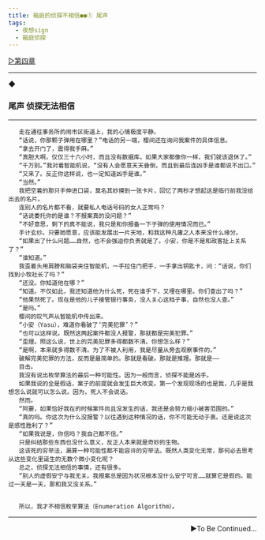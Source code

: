 ```yaml
---
title: 箱庭的侦探不相信●●① 尾声
tags:
  - 夜想sign
  - 箱庭侦探
---
```

[▷第四章](https://luciasnote.space/_posts/2020-10-31-%E7%AE%B1%E4%BE%A61Ch4/)

---

◆


### 尾声 侦探无法相信

---

       走在通往事务所的闹市区街道上，我的心情极度平静。
       “话说，你那颗子弹用在哪里？”电话的另一端，樱间还在询问我案件的具体信息。
       “拿去开门了，震得我手麻。”
       “真胆大啊。仅仅三十六小时，而且没有数据库。如果大家都像你一样，我们就该退休了。”
       “千万别。”我对着智能机说，“没有人会愿意天天昏倒，而且到最后连凶手是谁都说不出口。”
       “又来了。反正你这样说，也一定知道凶手是谁。”
       “当然。”
       我把空着的那只手伸进口袋，莫名其妙摸到一张卡片，回忆了两秒才想起这是临行前我没给出去的名片。
       连别人的名片都不看，就要私人电话号码的女人正常吗？
       “话说委托你的是谁？不报案真的没问题？”
       “不好意思，剩下的真不能说，我只是和你报备一下子弹的使用情况而已。”
       手计玄纱。只要她愿意，应该能发展出一片天地，和我这种凡庸之人本来没什么缘分。
       “如果出了什么问题……自然，也不会强迫你负责就是了。小安，你是不是和政客扯上关系了？”
       “谁知道。”
       我歪着头用肩膀和脑袋夹住智能机，一手拉住门把手，一手拿出钥匙卡，问：“话说，你们找到小牧社长了吗？”
       “还没。你知道他在哪？”
       “知道。不仅如此，我还知道他为什么死，死在谁手下，又埋在哪里。你们查出了吗？”
       “他果然死了。现在是他的儿子接管银行事务，没人关心这档子事，自然也没人查。”
       “是吗。”
       樱间的叹气声从智能机中传出来。
       “小安（Yasu），难道你看破了‘完美犯罪’？”
       “也可以这样说。既然这两起案件都没人报警，那就都是完美犯罪。”
       “歪理。照这么说，世上的完美犯罪多得都数不清。你想怎么样？”
       “是啊，本来就多得数不清。为了不被人利用，我是尽量从旁去观察事件的。”
       破解完美犯罪的方法，反而是最简单的。那就是看破。那就是推理。那就是——
       目击。
       我没有说出枚举算法的最后一种可能性。因为一般而言，侦探不能是凶手。
       如果我说的全是假话，案子的前提就会发生巨大改变。第一个发现现场的也是我，几乎是我想怎么说就可以怎么说。因为，死人不会说话。
       然而。
       “阿要，如果恰好我在的时候案件尚且没发生的话，我还是会努力缩小被害范围的。”
       “真的吗。你这次为什么没报警？以往遇到这种情况的话，你不可能无动于衷。还是说这次是感性胜利了？”
       “如果我说是，你信吗？我自己都不信。”
       只是纠结那些东西也没什么意义，反正人本来就是奇妙的生物。
       这该死的穷举法，漏算一种可能性都不能容许的穷举法。既然人类变化无常，那何必去思考从这些变化里诞生的无数个微小变化呢？
       总之，侦探无法相信的事情，还有很多。
       “别人的虚假安宁与我无关。我报案总是因为状况根本没什么安宁可言……就算它是假的。能过一天是一天，那和我又没关系。”


       所以，我才不相信枚举算法（Enumeration Algorithm）。

---
<p align="right">▶To Be Continued...</p>
